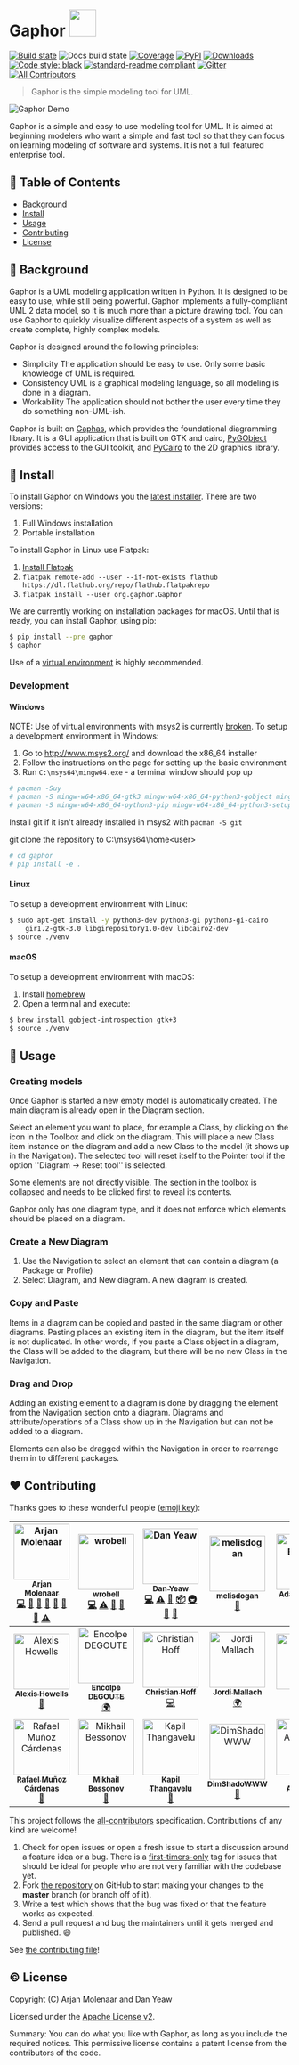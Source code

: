 # Gaphor <img src="iconsrc/gaphor.svg" width="48">

[![Build state](https://travis-ci.com/gaphor/gaphor.svg?branch=master)](https://travis-ci.com/gaphor/gaphor)
![Docs build state](https://readthedocs.org/projects/gaphor/badge/?version=latest)
[![Coverage](https://coveralls.io/repos/github/gaphor/gaphor/badge.svg?branch=master)](https://coveralls.io/github/gaphor/gaphor?branch=master)
[![PyPI](https://img.shields.io/pypi/v/gaphor.svg)](https://pypi.org/project/gaphor)
[![Downloads](https://pepy.tech/badge/gaphor)](https://pepy.tech/project/gaphor)
[![Code style: black](https://img.shields.io/badge/code%20style-black-000000.svg)](https://github.com/ambv/black)
[![standard-readme compliant](https://img.shields.io/badge/readme%20style-standard-brightgreen.svg?style=flat)](https://github.com/RichardLitt/standard-readme)
[![Gitter](https://img.shields.io/gitter/room/nwjs/nw.js.svg)](https://gitter.im/Gaphor/Lobby?utm_source=badge&utm_medium=badge&utm_campaign=pr-badge&utm_content=badge)
[![All Contributors](https://img.shields.io/badge/all_contributors-20-orange.svg?style=flat-square)](#contributors)


> Gaphor is the simple modeling tool for UML.

![Gaphor Demo](docs/images/gaphor-demo.gif)

Gaphor is a simple and easy to use modeling tool for UML. It is aimed at
beginning modelers who want a simple and fast tool so that they can focus on
learning modeling of software and systems. It is not a full featured enterprise
tool.

## :bookmark_tabs: Table of Contents

- [Background](#background)
- [Install](#install)
- [Usage](#usage)
- [Contributing](#contributing)
- [License](#license)

## :scroll: Background

Gaphor is a UML modeling application written in Python. It is designed to be
easy to use, while still being powerful. Gaphor implements a fully-compliant UML
2 data model, so it is much more than a picture drawing tool. You can use Gaphor
to quickly visualize different aspects of a system as well as create complete,
highly complex models.

Gaphor is designed around the following principles:

- Simplicity
 The application should be easy to use. Only some basic knowledge of UML is required.
- Consistency
 UML is a graphical modeling language, so all modeling is done in a diagram.
- Workability
 The application should not bother the user every time they do something non-UML-ish.
 
Gaphor is built on [Gaphas](https://github.com/gaphor/gaphas), which provides
the foundational diagramming library. It is a GUI application that is built on
GTK and cairo, [PyGObject](https://pygobject.readthedocs.io/) provides access
to the GUI toolkit, and [PyCairo](https://pycairo.readthedocs.io/) to the 2D
graphics library.

## :floppy_disk: Install

To install Gaphor on Windows you the [latest installer](https://github.com/gaphor/gaphor/releases).
There are two versions:
1. Full Windows installation
2. Portable installation

To install Gaphor in Linux use Flatpak:
1. [Install Flatpak](https://flatpak.org/setup)
1. `flatpak remote-add --user --if-not-exists flathub https://dl.flathub.org/repo/flathub.flatpakrepo`
1. `flatpak install --user org.gaphor.Gaphor`

We are currently working on installation packages for macOS. Until that is
ready, you can install Gaphor, using pip:

```bash
$ pip install --pre gaphor
$ gaphor
```
Use of a
[virtual environment](https://packaging.python.org/tutorials/installing-packages/#creating-virtual-environments)
is highly recommended.

### Development

#### Windows

NOTE: Use of virtual environments with msys2 is currently [broken](https://github.com/msys2/MINGW-packages/issues/5001).
To setup a development environment in Windows:
1) Go to http://www.msys2.org/ and download the x86_64 installer
1) Follow the instructions on the page for setting up the basic environment
1) Run ``C:\msys64\mingw64.exe`` - a terminal window should pop up
```bash
# pacman -Suy
# pacman -S mingw-w64-x86_64-gtk3 mingw-w64-x86_64-python3-gobject mingw-w64-x86_64-python3-cairo
# pacman -S mingw-w64-x86_64-python3-pip mingw-w64-x86_64-python3-setuptools mingw-w64-x86_64-python3-zope.interface
```
Install git if it isn't already installed in msys2 with `pacman -S git`

git clone the repository to C:\msys64\home\<user>
```bash
# cd gaphor
# pip install -e .
``` 

#### Linux
To setup a development environment with Linux:
```bash
$ sudo apt-get install -y python3-dev python3-gi python3-gi-cairo
    gir1.2-gtk-3.0 libgirepository1.0-dev libcairo2-dev
$ source ./venv
```

#### macOS
To setup a development environment with macOS:
1. Install [homebrew](https://brew.sh)
1. Open a terminal and execute:
```bash
$ brew install gobject-introspection gtk+3
$ source ./venv
```

## :flashlight: Usage
### Creating models

Once Gaphor is started a new empty model is automatically created. The main
diagram is already open in the Diagram section.

Select an element you want to place, for example a Class, by clicking on the icon in
the Toolbox and click on the diagram. This will place a new
Class item instance on the diagram and add a new Class to the model (it shows
up in the Navigation). The selected tool will reset itself to
the Pointer tool if the option ''Diagram -> Reset tool'' is selected.

Some elements are not directly visible. The section in the toolbox is collapsed
and needs to be clicked first to reveal its contents.

Gaphor only has one diagram type, and it does not enforce which elements should
be placed on a diagram.

### Create a New Diagram

1. Use the Navigation to select an element that can contain a diagram (a
Package or Profile)
1. Select Diagram, and New diagram. A new diagram is created.

### Copy and Paste

Items in a diagram can be copied and pasted in the same diagram or other
diagrams. Pasting places an existing item in the diagram, but the item itself
is not duplicated. In other words, if you paste a Class object in a diagram,
the Class will be added to the diagram, but there will be no new Class in the
Navigation.

### Drag and Drop

Adding an existing element to a diagram is done by dragging the element from
the Navigation section onto a diagram. Diagrams and attribute/operations of a
Class show up in the Navigation but can not be added to a diagram.

Elements can also be dragged within the Navigation in order to rearrange them
in to different packages.


## :heart: Contributing

Thanks goes to these wonderful people ([emoji key](https://github.com/kentcdodds/all-contributors#emoji-key)):

<!-- ALL-CONTRIBUTORS-LIST:START - Do not remove or modify this section -->
<!-- prettier-ignore -->
| [<img src="https://avatars0.githubusercontent.com/u/96249?v=4" width="100px;" alt="Arjan Molenaar"/><br /><sub><b>Arjan Molenaar</b></sub>](https://github.com/amolenaar)<br />[💻](https://github.com/danyeaw/gaphor/commits?author=amolenaar "Code") [🐛](https://github.com/danyeaw/gaphor/issues?q=author%3Aamolenaar "Bug reports") [📖](https://github.com/danyeaw/gaphor/commits?author=amolenaar "Documentation") [👀](#review-amolenaar "Reviewed Pull Requests") [💬](#question-amolenaar "Answering Questions") [🐛](https://github.com/danyeaw/gaphor/issues?q=author%3Aamolenaar "Bug reports") [🔌](#plugin-amolenaar "Plugin/utility libraries") [⚠️](https://github.com/danyeaw/gaphor/commits?author=amolenaar "Tests") | [<img src="https://avatars2.githubusercontent.com/u/105664?v=4" width="100px;" alt="wrobell"/><br /><sub><b>wrobell</b></sub>](https://github.com/wrobell)<br />[💻](https://github.com/danyeaw/gaphor/commits?author=wrobell "Code") [⚠️](https://github.com/danyeaw/gaphor/commits?author=wrobell "Tests") [🐛](https://github.com/danyeaw/gaphor/issues?q=author%3Awrobell "Bug reports") [🎨](#design-wrobell "Design") | [<img src="https://avatars1.githubusercontent.com/u/10014976?v=4" width="100px;" alt="Dan Yeaw"/><br /><sub><b>Dan Yeaw</b></sub>](https://ghuser.io/danyeaw)<br />[💻](https://github.com/danyeaw/gaphor/commits?author=danyeaw "Code") [⚠️](https://github.com/danyeaw/gaphor/commits?author=danyeaw "Tests") [📖](https://github.com/danyeaw/gaphor/commits?author=danyeaw "Documentation") [📦](#platform-danyeaw "Packaging/porting to new platform") [🚇](#infra-danyeaw "Infrastructure (Hosting, Build-Tools, etc)") [🐛](https://github.com/danyeaw/gaphor/issues?q=author%3Adanyeaw "Bug reports") [💬](#question-danyeaw "Answering Questions") | [<img src="https://avatars2.githubusercontent.com/u/33630433?v=4" width="100px;" alt="melisdogan"/><br /><sub><b>melisdogan</b></sub>](https://github.com/melisdogan)<br />[📖](https://github.com/danyeaw/gaphor/commits?author=melisdogan "Documentation") | [<img src="https://avatars2.githubusercontent.com/u/114619?v=4" width="100px;" alt="Adam Boduch"/><br /><sub><b>Adam Boduch</b></sub>](http://www.boduch.ca)<br />[💻](https://github.com/danyeaw/gaphor/commits?author=adamboduch "Code") [⚠️](https://github.com/danyeaw/gaphor/commits?author=adamboduch "Tests") [🐛](https://github.com/danyeaw/gaphor/issues?q=author%3Aadamboduch "Bug reports") | [<img src="https://avatars3.githubusercontent.com/u/535113?v=4" width="100px;" alt="Enno Gröper"/><br /><sub><b>Enno Gröper</b></sub>](https://github.com/egroeper)<br />[💻](https://github.com/danyeaw/gaphor/commits?author=egroeper "Code") | [<img src="https://avatars2.githubusercontent.com/u/23027708?v=4" width="100px;" alt="JensPfeifle"/><br /><sub><b>JensPfeifle</b></sub>](https://pfeifle.tech)<br />[📖](https://github.com/danyeaw/gaphor/commits?author=JensPfeifle "Documentation") |
| :---: | :---: | :---: | :---: | :---: | :---: | :---: |
| [<img src="https://avatars1.githubusercontent.com/u/927233?v=4" width="100px;" alt="Alexis Howells"/><br /><sub><b>Alexis Howells</b></sub>](http://www.aejh.co.uk)<br />[📖](https://github.com/danyeaw/gaphor/commits?author=aejh "Documentation") | [<img src="https://avatars1.githubusercontent.com/u/124361?v=4" width="100px;" alt="Encolpe DEGOUTE"/><br /><sub><b>Encolpe DEGOUTE</b></sub>](http://encolpe.wordpress.com)<br />[🌍](#translation-encolpe "Translation") | [<img src="https://avatars1.githubusercontent.com/u/309979?v=4" width="100px;" alt="Christian Hoff"/><br /><sub><b>Christian Hoff</b></sub>](https://github.com/choff)<br />[💻](https://github.com/danyeaw/gaphor/commits?author=choff "Code") | [<img src="https://avatars3.githubusercontent.com/u/929712?v=4" width="100px;" alt="Jordi Mallach"/><br /><sub><b>Jordi Mallach</b></sub>](https://oskuro.net/)<br />[🌍](#translation-jmallach "Translation") | [<img src="https://avatars3.githubusercontent.com/u/43508092?v=4" width="100px;" alt="Tony"/><br /><sub><b>Tony</b></sub>](https://github.com/tonytheleg)<br />[🚧](#maintenance-tonytheleg "Maintenance") | [<img src="https://avatars0.githubusercontent.com/u/3011242?v=4" width="100px;" alt="Jan"/><br /><sub><b>Jan</b></sub>](https://github.com/jischebeck)<br />[🐛](https://github.com/danyeaw/gaphor/issues?q=author%3Ajischebeck "Bug reports") | [<img src="https://avatars2.githubusercontent.com/u/203343?v=4" width="100px;" alt="Brock Tibert"/><br /><sub><b>Brock Tibert</b></sub>](http://btibert3.github.io)<br />[🐛](https://github.com/danyeaw/gaphor/issues?q=author%3ABtibert3 "Bug reports") |
| [<img src="https://avatars2.githubusercontent.com/u/23944?v=4" width="100px;" alt="Rafael Muñoz Cárdenas"/><br /><sub><b>Rafael Muñoz Cárdenas</b></sub>](http://www.rmunoz.net)<br />[🐛](https://github.com/danyeaw/gaphor/issues?q=author%3AMenda "Bug reports") | [<img src="https://avatars2.githubusercontent.com/u/172974?v=4" width="100px;" alt="Mikhail Bessonov"/><br /><sub><b>Mikhail Bessonov</b></sub>](https://github.com/mbessonov)<br />[🐛](https://github.com/danyeaw/gaphor/issues?q=author%3Ambessonov "Bug reports") | [<img src="https://avatars3.githubusercontent.com/u/21650?v=4" width="100px;" alt="Kapil Thangavelu"/><br /><sub><b>Kapil Thangavelu</b></sub>](http://twitter.com/kapilvt)<br />[🐛](https://github.com/danyeaw/gaphor/issues?q=author%3Akapilt "Bug reports") | [<img src="https://avatars2.githubusercontent.com/u/25516?v=4" width="100px;" alt="DimShadoWWW"/><br /><sub><b>DimShadoWWW</b></sub>](https://github.com/DimShadoWWW)<br />[🐛](https://github.com/danyeaw/gaphor/issues?q=author%3ADimShadoWWW "Bug reports") | [<img src="https://avatars2.githubusercontent.com/u/96399?v=4" width="100px;" alt="Nedko Arnaudov"/><br /><sub><b>Nedko Arnaudov</b></sub>](http://nedko.arnaudov.name)<br />[🐛](https://github.com/danyeaw/gaphor/issues?q=author%3Anedko "Bug reports") | [<img src="https://avatars2.githubusercontent.com/u/3226457?v=4" width="100px;" alt="Alexander Wilms"/><br /><sub><b>Alexander Wilms</b></sub>](https://github.com/Alexander-Wilms)<br />[🐛](https://github.com/danyeaw/gaphor/issues?q=author%3AAlexander-Wilms "Bug reports") |
<!-- ALL-CONTRIBUTORS-LIST:END -->

This project follows the
[all-contributors](https://github.com/kentcdodds/all-contributors)
specification. Contributions of any kind are welcome!

1.  Check for open issues or open a fresh issue to start a discussion
    around a feature idea or a bug. There is a 
    [first-timers-only](https://github.com/gaphor/gaphor/issues?utf8=%E2%9C%93&q=is%3Aissue+is%3Aopen+label%3Afirst-timers-only)
    tag for issues that should be ideal for people who are not very
    familiar with the codebase yet.
2.  Fork [the repository](https://github.com/gaphor/gaphor) on
    GitHub to start making your changes to the **master** branch (or
    branch off of it).
3.  Write a test which shows that the bug was fixed or that the feature
    works as expected.
4.  Send a pull request and bug the maintainers until it gets merged and
    published. :smile:

See [the contributing file](CONTRIBUTING.md)!


## :copyright: License
Copyright (C) Arjan Molenaar and Dan Yeaw

Licensed under the [Apache License v2](LICENSE.txt).

Summary: You can do what you like with Gaphor, as long as you include the
required notices. This permissive license contains a patent license from the
contributors of the code.
